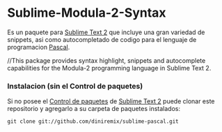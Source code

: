 Sublime-Modula-2-Syntax
=======================

Es un paquete para [Sublime Text 2][sublime] que incluye una gran variedad de snippets, asi como autocompletado de codigo para el lenguaje de programacion [Pascal][pascal_lang].

//This package provides syntax highlight, snippets and autocomplete capabilities for the Modula-2 programming language in Sublime Text 2.

### Instalacion (sin el Control de paquetes) ###
Si no posee el [Control de paquetes][package_control]  de [Sublime Text 2][sublime] puede clonar este repositorio y agregarlo a su carpeta de paquetes instalados:
  
    git clone git://github.com/diniremix/sublime-pascal.git


[sublime]: http://www.sublimetext.com/
[package_control]: http://wbond.net/sublime_packages/package_control
[pascal_lang]:http://es.wikipedia.org/wiki/Pascal_(lenguaje_de_programaci%C3%B3n)
